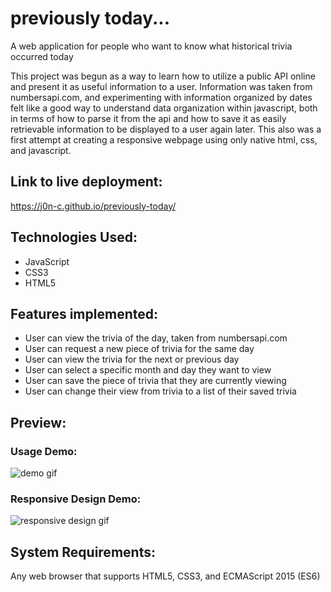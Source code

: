 # previously today...

A web application for people who want to know what historical trivia occurred today

This project was begun as a way to learn how to utilize a public API online and present it as
useful information to a user. Information was taken from numbersapi.com, and experimenting
with information organized by dates felt like a good way to understand data organization
within javascript, both in terms of how to parse it from the api and how to save it as easily
retrievable information to be displayed to a user again later. This also was a first attempt at
creating a responsive webpage using only native html, css, and javascript.

## Link to live deployment:
https://j0n-c.github.io/previously-today/

## Technologies Used:
* JavaScript
* CSS3
* HTML5

## Features implemented:
* User can view the trivia of the day, taken from numbersapi.com
* User can request a new piece of trivia for the same day
* User can view the trivia for the next or previous day
* User can select a specific month and day they want to view
* User can save the piece of trivia that they are currently viewing
* User can change their view from trivia to a list of their saved trivia

## Preview:
### Usage Demo:
![demo gif](https://github.com/J0N-C/previously-today/blob/master/images/previously-today-demo.gif "demo gif")

### Responsive Design Demo:
![responsive design gif](https://github.com/J0N-C/previously-today/blob/master/images/responsive-previously-today.gif "responsive design gif")

## System Requirements:
Any web browser that supports HTML5, CSS3, and ECMAScript 2015 (ES6)
